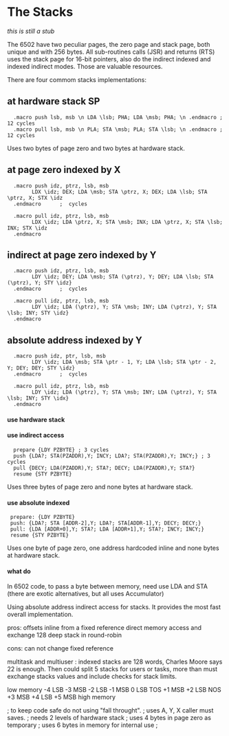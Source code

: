# The Stacks

_this is still a stub_

The 6502 have two peculiar pages, the zero page and stack page, both unique and with 256 bytes. All sub-routines calls (JSR) and returns (RTS) uses the stack page for 16-bit pointers, also do the indirect indexed and indexed indirect modes. Those are valuable resources.

There are four commom stacks implementations: 

## at hardware stack SP

      .macro push lsb, msb \n LDA \lsb; PHA; LDA \msb; PHA; \n .endmacro ; 12 cycles
      .macro pull lsb, msb \n PLA; STA \msb; PLA; STA \lsb; \n .endmacro ; 12 cycles
      
Uses two bytes of page zero and two bytes at hardware stack.

## at page zero indexed by X
      
      .macro push idz, ptrz, lsb, msb 
            LDX \idz; DEX; LDA \msb; STA \ptrz, X; DEX; LDA \lsb; STA \ptrz, X; STX \idz
      .endmacro      ;  cycles
      
      .macro pull idz, ptrz, lsb, msb 
            LDX \idz; LDA \ptrz, X; STA \msb; INX; LDA \ptrz, X; STA \lsb; INX; STX \idz 
      .endmacro
      
## indirect at page zero indexed by Y

      .macro push idz, ptrz, lsb, msb 
            LDY \idz; DEY; LDA \msb; STA (\ptrz), Y; DEY; LDA \lsb; STA (\ptrz), Y; STY \idz} 
      .endmacro      ;  cycles
      
      .macro pull idz, ptrz, lsb, msb 
            LDY \idz; LDA (\ptrz), Y; STA \msb; INY; LDA (\ptrz), Y; STA \lsb; INY; STY \idz} 
      .endmacro

## absolute address indexed by Y
      
      .macro push idz, ptr, lsb, msb 
            LDY \idz; LDA \msb; STA \ptr - 1, Y; LDA \lsb; STA \ptr - 2, Y; DEY; DEY; STY \idz} 
      .endmacro      ;  cycles
      
      .macro pull idz, ptrz, lsb, msb 
            LDY \idz; LDA (\ptrz), Y; STA \msb; INY; LDA (\ptrz), Y; STA \lsb; INY; STY \idx} 
      .endmacro


#### use hardware stack

#### use indirect access
      prepare {LDY PZBYTE} ; 3 cycles
      push {LDA?; STA(PZADDR),Y; INCY; LDA?; STA(PZADDR),Y; INCY;} ; 3 cycles
      pull {DECY; LDA(PZADDR),Y; STA?; DECY; LDA(PZADDR),Y; STA?}
      resume {STY PZBYTE}
      
Uses three bytes of page zero and none bytes at hardware stack.
      
#### use absolute indexed
     prepare: {LDY PZBYTE}
     push: {LDA?; STA [ADDR-2],Y; LDA?; STA[ADDR-1],Y; DECY; DECY;}
     pull: {LDA [ADDR+0],Y; STA?; LDA [ADDR+1],Y; STA?; INCY; INCY;}
     resume {STY PZBYTE}

Uses one byte of page zero, one address hardcoded inline and none bytes at hardware stack.

#### what do 

In 6502 code, to pass a byte between memory, need use LDA and STA (there are exotic alternatives, but all uses Accumulator)

Using absolute address indirect access for stacks. It provides the most fast overall implementation.

pros:
   offsets inline from a fixed reference
   direct memory access and exchange
   128 deep stack in round-robin

cons:
   can not change fixed reference

multitask and multiuser :
   indexed stacks are 128 words, Charles Moore says 22 is enough.
   Then could split 5 stacks for users or tasks, more than must exchange stacks values and include checks for stack limits.

  low memory
   -4  LSB
   -3  MSB
   -2  LSB
   -1  MSB
    0  LSB TOS
   +1  MSB
   +2  LSB NOS
   +3  MSB
   +4  LSB
   +5  MSB
 high memory

; to keep code safe do not using "fall throught".
; uses A, Y, X caller must saves.
; needs 2 levels of hardware stack
; uses 4 bytes in page zero as temporary
; uses 6 bytes in memory for internal use
;


    
